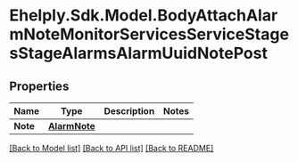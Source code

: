 # Ehelply.Sdk.Model.BodyAttachAlarmNoteMonitorServicesServiceStagesStageAlarmsAlarmUuidNotePost

## Properties

Name | Type | Description | Notes
------------ | ------------- | ------------- | -------------
**Note** | [**AlarmNote**](AlarmNote.md) |  | 

[[Back to Model list]](../README.md#documentation-for-models) [[Back to API list]](../README.md#documentation-for-api-endpoints) [[Back to README]](../README.md)

